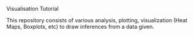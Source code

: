Visualisation Tutorial

This repository consists of various analysis, plotting, visualization (Heat Maps, Boxplots, etc) to draw inferences from a data given.
